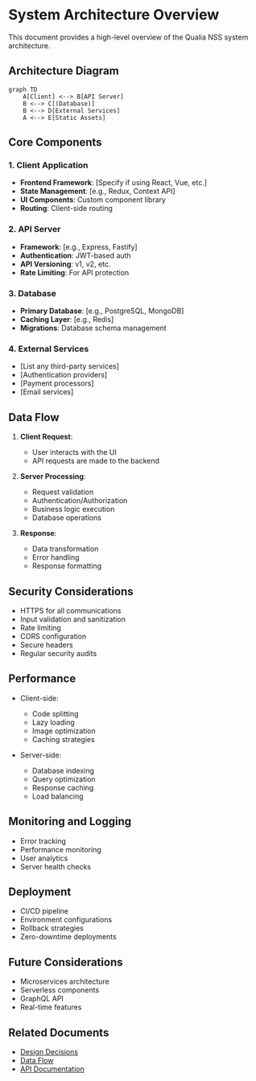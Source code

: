 # System Architecture Overview

This document provides a high-level overview of the Qualia NSS system architecture.

## Architecture Diagram

```mermaid
graph TD
    A[Client] <--> B[API Server]
    B <--> C[(Database)]
    B <--> D[External Services]
    A <--> E[Static Assets]
```

## Core Components

### 1. Client Application
- **Frontend Framework**: [Specify if using React, Vue, etc.]
- **State Management**: [e.g., Redux, Context API]
- **UI Components**: Custom component library
- **Routing**: Client-side routing

### 2. API Server
- **Framework**: [e.g., Express, Fastify]
- **Authentication**: JWT-based auth
- **API Versioning**: v1, v2, etc.
- **Rate Limiting**: For API protection

### 3. Database
- **Primary Database**: [e.g., PostgreSQL, MongoDB]
- **Caching Layer**: [e.g., Redis]
- **Migrations**: Database schema management

### 4. External Services
- [List any third-party services]
- [Authentication providers]
- [Payment processors]
- [Email services]

## Data Flow

1. **Client Request**:
   - User interacts with the UI
   - API requests are made to the backend

2. **Server Processing**:
   - Request validation
   - Authentication/Authorization
   - Business logic execution
   - Database operations

3. **Response**:
   - Data transformation
   - Error handling
   - Response formatting

## Security Considerations

- HTTPS for all communications
- Input validation and sanitization
- Rate limiting
- CORS configuration
- Secure headers
- Regular security audits

## Performance

- Client-side:
  - Code splitting
  - Lazy loading
  - Image optimization
  - Caching strategies

- Server-side:
  - Database indexing
  - Query optimization
  - Response caching
  - Load balancing

## Monitoring and Logging

- Error tracking
- Performance monitoring
- User analytics
- Server health checks

## Deployment

- CI/CD pipeline
- Environment configurations
- Rollback strategies
- Zero-downtime deployments

## Future Considerations

- Microservices architecture
- Serverless components
- GraphQL API
- Real-time features

## Related Documents

- [Design Decisions](decisions.md)
- [Data Flow](data-flow.md)
- [API Documentation](/api/)
